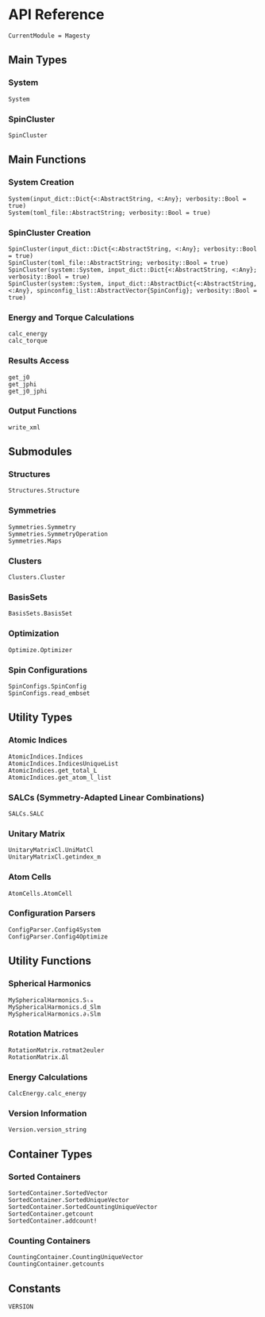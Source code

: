 # API Reference

```@meta
CurrentModule = Magesty
```

## Main Types

### System
```@docs
System
```

### SpinCluster
```@docs
SpinCluster
```

## Main Functions

### System Creation
```@docs
System(input_dict::Dict{<:AbstractString, <:Any}; verbosity::Bool = true)
System(toml_file::AbstractString; verbosity::Bool = true)
```

### SpinCluster Creation
```@docs
SpinCluster(input_dict::Dict{<:AbstractString, <:Any}; verbosity::Bool = true)
SpinCluster(toml_file::AbstractString; verbosity::Bool = true)
SpinCluster(system::System, input_dict::Dict{<:AbstractString, <:Any}; verbosity::Bool = true)
SpinCluster(system::System, input_dict::AbstractDict{<:AbstractString, <:Any}, spinconfig_list::AbstractVector{SpinConfig}; verbosity::Bool = true)
```

### Energy and Torque Calculations
```@docs
calc_energy
calc_torque
```

### Results Access
```@docs
get_j0
get_jphi
get_j0_jphi
```

### Output Functions
```@docs
write_xml
```

## Submodules

### Structures
```@docs
Structures.Structure
```

### Symmetries
```@docs
Symmetries.Symmetry
Symmetries.SymmetryOperation
Symmetries.Maps
```

### Clusters
```@docs
Clusters.Cluster
```

### BasisSets
```@docs
BasisSets.BasisSet
```

### Optimization
```@docs
Optimize.Optimizer
```

### Spin Configurations
```@docs
SpinConfigs.SpinConfig
SpinConfigs.read_embset
```

## Utility Types

### Atomic Indices
```@docs
AtomicIndices.Indices
AtomicIndices.IndicesUniqueList
AtomicIndices.get_total_L
AtomicIndices.get_atom_l_list
```

### SALCs (Symmetry-Adapted Linear Combinations)
```@docs
SALCs.SALC
```

### Unitary Matrix
```@docs
UnitaryMatrixCl.UniMatCl
UnitaryMatrixCl.getindex_m
```

### Atom Cells
```@docs
AtomCells.AtomCell
```

### Configuration Parsers
```@docs
ConfigParser.Config4System
ConfigParser.Config4Optimize
```

## Utility Functions

### Spherical Harmonics
```@docs
MySphericalHarmonics.Sₗₘ
MySphericalHarmonics.d_Slm
MySphericalHarmonics.∂ᵢSlm
```

### Rotation Matrices
```@docs
RotationMatrix.rotmat2euler
RotationMatrix.Δl
```

### Energy Calculations
```@docs
CalcEnergy.calc_energy
```

### Version Information
```@docs
Version.version_string
```

## Container Types

### Sorted Containers
```@docs
SortedContainer.SortedVector
SortedContainer.SortedUniqueVector
SortedContainer.SortedCountingUniqueVector
SortedContainer.getcount
SortedContainer.addcount!
```

### Counting Containers
```@docs
CountingContainer.CountingUniqueVector
CountingContainer.getcounts
```

## Constants

```@docs
VERSION
```